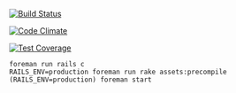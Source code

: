 [![Build Status](https://travis-ci.org/MAPC/datacommon3.svg?branch=master)](https://travis-ci.org/MAPC/datacommon3)

[![Code Climate](https://codeclimate.com/github/MAPC/datacommon3/badges/gpa.svg)](https://codeclimate.com/github/MAPC/datacommon3)

[![Test Coverage](https://codeclimate.com/github/MAPC/datacommon3/badges/coverage.svg)](https://codeclimate.com/github/MAPC/datacommon3)

```
foreman run rails c
RAILS_ENV=production foreman run rake assets:precompile
(RAILS_ENV=production) foreman start
```